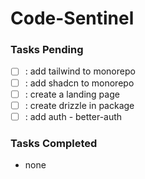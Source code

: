 # Code-Sentinel

### Tasks Pending

- [ ] : add tailwind to monorepo
- [ ] : add shadcn to monorepo
- [ ] : create a landing page
- [ ] : create drizzle in package
- [ ] : add auth - better-auth

### Tasks Completed

- none
